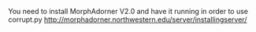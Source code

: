 You need to install MorphAdorner V2.0 and have it running in order to use corrupt.py
http://morphadorner.northwestern.edu/server/installingserver/

